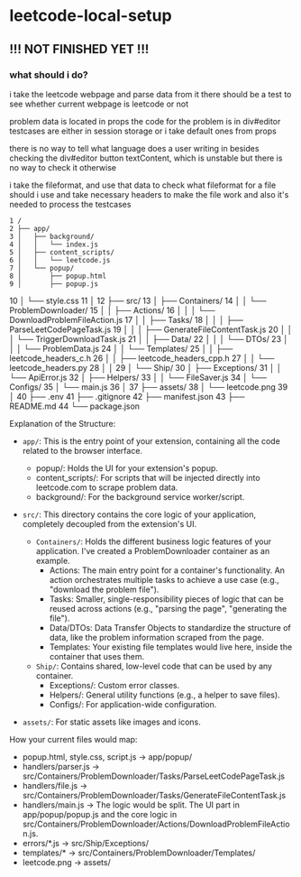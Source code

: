 # leetcode-local-setup 

## !!! NOT FINISHED YET !!!

### what should i do?
i take the leetcode webpage and parse data from it
there should be a test to see whether current webpage is leetcode or not

problem data is located in props
the code for the problem is in div#editor
testcases are either in session storage or i take default ones from props

there is no way to tell what language does a user writing in
besides checking the div#editor button textContent, which is unstable
but there is no way to check it otherwise

i take the fileformat, and use that data to check what fileformat for a file should i use
and take necessary headers to make the file work
and also it's needed to process the testcases

    1 /
    2 ├── app/
    3 │   ├── background/
    4 │   │   └── index.js
    5 │   ├── content_scripts/
    6 │   │   └── leetcode.js
    7 │   └── popup/
    8 │       ├── popup.html
    9 │       ├── popup.js
   10 │       └── style.css
   11 │
   12 ├── src/
   13 │   ├── Containers/
   14 │   │   └── ProblemDownloader/
   15 │   │       ├── Actions/
   16 │   │       │   └── DownloadProblemFileAction.js
   17 │   │       ├── Tasks/
   18 │   │       │   ├── ParseLeetCodePageTask.js
   19 │   │       │   ├── GenerateFileContentTask.js
   20 │   │       │   └── TriggerDownloadTask.js
   21 │   │       ├── Data/
   22 │   │       │   └── DTOs/
   23 │   │       │       └── ProblemData.js
   24 │   │       └── Templates/
   25 │   │           ├── leetcode_headers_c.h
   26 │   │           ├── leetcode_headers_cpp.h
   27 │   │           └── leetcode_headers.py
   28 │   │
   29 │   └── Ship/
   30 │       ├── Exceptions/
   31 │       │   └── ApiError.js
   32 │       ├── Helpers/
   33 │       │   └── FileSaver.js
   34 │       └── Configs/
   35 │           └── main.js
   36 │
   37 ├── assets/
   38 │   └── leetcode.png
   39 │
   40 ├── .env
   41 ├── .gitignore
   42 ├── manifest.json
   43 ├── README.md
   44 └── package.json

  Explanation of the Structure:


   * `app/`: This is the entry point of your extension, containing all the code related to the browser interface.
       * popup/: Holds the UI for your extension's popup.
       * content_scripts/: For scripts that will be injected directly into leetcode.com to scrape problem data.
       * background/: For the background service worker/script.


   * `src/`: This directory contains the core logic of your application, completely decoupled from the extension's UI.
       * `Containers/`: Holds the different business logic features of your application. I've created a ProblemDownloader
         container as an example.
           * Actions: The main entry point for a container's functionality. An action orchestrates multiple tasks to
             achieve a use case (e.g., "download the problem file").
           * Tasks: Smaller, single-responsibility pieces of logic that can be reused across actions (e.g., "parsing the
             page", "generating the file").
           * Data/DTOs: Data Transfer Objects to standardize the structure of data, like the problem information scraped
             from the page.
           * Templates: Your existing file templates would live here, inside the container that uses them.
       * `Ship/`: Contains shared, low-level code that can be used by any container.
           * Exceptions/: Custom error classes.
           * Helpers/: General utility functions (e.g., a helper to save files).
           * Configs/: For application-wide configuration.


   * `assets/`: For static assets like images and icons.

  How your current files would map:


   * popup.html, style.css, script.js -> app/popup/
   * handlers/parser.js -> src/Containers/ProblemDownloader/Tasks/ParseLeetCodePageTask.js
   * handlers/file.js -> src/Containers/ProblemDownloader/Tasks/GenerateFileContentTask.js
   * handlers/main.js -> The logic would be split. The UI part in app/popup/popup.js and the core logic in
     src/Containers/ProblemDownloader/Actions/DownloadProblemFileAction.js.
   * errors/*.js -> src/Ship/Exceptions/
   * templates/* -> src/Containers/ProblemDownloader/Templates/
   * leetcode.png -> assets/
